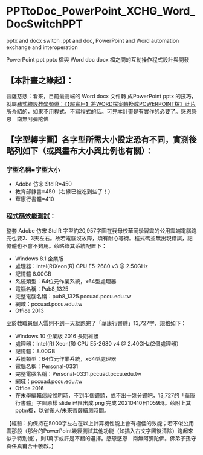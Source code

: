 # PPTtoDoc_PowerPoint_XCHG_Word_DocSwitchPPT
 pptx and docx switch .ppt and doc, PowerPoint and Word automation exchange and interoperation
 
 PowerPoint ppt pptx 檔與 Word doc docx 檔之間的互動操作程式設計與開發
 
## 【本計畫之緣起】：

菩薩慈悲：看來，目前最高端的 Word docx 文件轉 成PowerPoint pptx 的技巧，就屬[豬式繪設教學頻道：《【超實用】將WORD檔案轉換成POWERPOINT檔》此片](https://youtu.be/3YMx5zAsqq0)所介紹的，如果不用程式，不寫程式的話。可見本計畫是有實作的必要了。感恩感恩　南無阿彌陀佛

## 【字型轉字圖】各字型所需大小設定恐有不同，實測後略列如下（或與畫布大小與比例也有關）：

### 字型名稱=字型大小
+ Adobe 仿宋 Std R=450
+ 教育部隸書=450（右緣已被吃到些了！）
+ 華康行書體=410

### 程式碼效能測試：
整套 Adobe 仿宋 Std R 字型約20,957字圖在我母校華岡學習雲的公用雲端電腦跑完也要2、3天左右。故若電腦沒故障，須有耐心等待。程式碼並無出現錯誤，記憶體也不會不夠用。茲略錄其系統配置下：
* Windows 8.1 企業版
* 處理器：Intel(R)Xeon(R) CPU E5-2680 v3 @ 2.50GHz 
* 記憶體 8.00GB
* 系統類型：64位元作業系統，x64型處理器
* 電腦名稱：Pub8_1325
* 完整電腦名稱：pub8_1325.pccuad.pccu.edu.tw
* 網域：pccuad.pccu.edu.tw
* Office 2013


至於教職員個人雲則不到一天就跑完了「華康行書體」13,727字，規格如下：
* Windows 10 企業版 2016 長期維護
* 處理器：Intel(R) Xeon(R) CPU E5-2680 v4 @ 2.40GHz(2個處理器）
* 記憶體：8.00GB
* 系統類型：64位元作業系統，x64型處理器
* 電腦名稱：Personal-0331
* 完整電腦名稱：Personal-0331.pccuad.pccu.edu.tw
* 網域：pccuad.pccu.edu.tw
* Office 2016
* 在末學編輯這段說明時，不到半個鐘頭，或不出十幾分鐘吧，13,727的「華康行書體」字圖原樣 slide 已匯出成 png 完成 20210410日1059時。茲附上其 pptm檔，以省後人/未來菩薩續測時間。

【經驗：約保持在5000字左右在以上計算機性能上會有極佳的效能；若不似公用雲那般（那台的PowerPoint幾經測試其他功能（如插入古文字圖後清除）跑起來似乎特別慢），則1萬字或許是不錯的選擇。感恩感恩　南無阿彌陀佛。佛弟子孫守真任真甫合十敬啟。】
